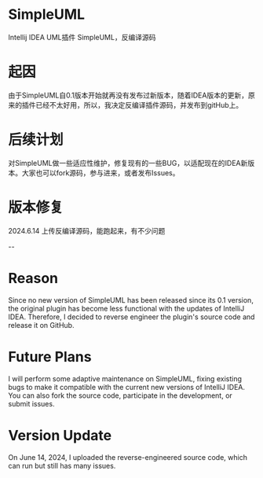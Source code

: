 # SimpleUML
Intellij IDEA  UML插件 SimpleUML，反编译源码

# 起因
由于SimpleUML自0.1版本开始就再没有发布过新版本，随着IDEA版本的更新，原来的插件已经不太好用，所以，我决定反编译插件源码，并发布到gitHub上。

# 后续计划
对SimpleUML做一些适应性维护，修复现有的一些BUG，以适配现在的IDEA新版本。大家也可以fork源码，参与进来，或者发布Issues。

# 版本修复
2024.6.14 上传反编译源码，能跑起来，有不少问题

--
# Reason
Since no new version of SimpleUML has been released since its 0.1 version, the original plugin has become less functional with the updates of IntelliJ IDEA. Therefore, I decided to reverse engineer the plugin's source code and release it on GitHub.

# Future Plans
I will perform some adaptive maintenance on SimpleUML, fixing existing bugs to make it compatible with the current new versions of IntelliJ IDEA. You can also fork the source code, participate in the development, or submit issues.

# Version Update
On June 14, 2024, I uploaded the reverse-engineered source code, which can run but still has many issues.
